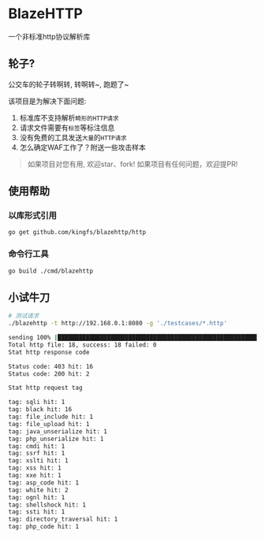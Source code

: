 # BlazeHTTP

一个非标准http协议解析库

## 轮子?

公交车的轮子转啊转, 转啊转~, 跑题了~

该项目是为解决下面问题:

1. 标准库不支持解析`畸形的HTTP请求`
2. 请求文件需要有`标签`等标注信息
3. 没有免费的工具发送`大量`的`HTTP请求`
4. 怎么确定WAF工作了？附送一些攻击样本

> 如果项目对您有用, 欢迎star、fork!
> 如果项目有任何问题，欢迎提PR!

## 使用帮助

### 以库形式引用

```bash
go get github.com/kingfs/blazehttp/http
```

### 命令行工具

```bash
go build ./cmd/blazehttp
```

## 小试牛刀

```bash
# 测试请求
./blazehttp -t http://192.168.0.1:8080 -g './testcases/*.http'

sending 100% |█████████████████████████████████████████████████████████████████████████████████████████████████████████████████████████████████████████████████████████| (18/18, 86 it/s)        
Total http file: 18, success: 18 failed: 0
Stat http response code

Status code: 403 hit: 16
Status code: 200 hit: 2

Stat http request tag

tag: sqli hit: 1
tag: black hit: 16
tag: file_include hit: 1
tag: file_upload hit: 1
tag: java_unserialize hit: 1
tag: php_unserialize hit: 1
tag: cmdi hit: 1
tag: ssrf hit: 1
tag: xslti hit: 1
tag: xss hit: 1
tag: xxe hit: 1
tag: asp_code hit: 1
tag: white hit: 2
tag: ognl hit: 1
tag: shellshock hit: 1
tag: ssti hit: 1
tag: directory_traversal hit: 1
tag: php_code hit: 1
```
